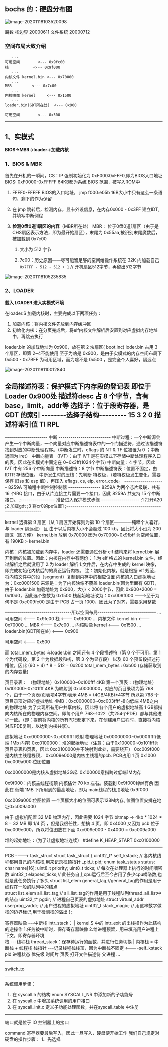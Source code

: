 

## bochs 的：硬盘分布图

![image-20201118103520098](/home/husharp/.config/Typora/typora-user-images/image-20201118103520098.png)



魔数
栈边界 20000611
文件系统 20000712

### 空间布局大致介绍

```
   ...
可用空间		<--- 0x9fc00
栈			<--- 0x9f000
   ...
内核文件 kernel.bin	<--- 0x70000
   ...
MBR			<--- 0x7c00
   ...
内核映像 kernel		<--- 0x1500
   ...		
loader.bin(GDT所在处)	<--- 0x900

可用空间		<--- 0x500
```



--------------------------------


## 1、实模式

**BIOS->MBR->loader->加载内核**

### 1、BIOS & MBR

首先在开机的一瞬间，CS：IP 强制初始化为 0xF000:0xFFF0,即为BIOS入口地址
BIOS:	0xF0000-0xFFFFF 64KB都为系统 BIOS 范围，被写入ROM中

1. FFFF0-FFFFF BIOS的入口地址， jmp f000:e05b 16B大小中只有这么一条语句，剩下的作为保留

2. 在 jmp 跳转后，检测内存，显卡外设信息，在内存0x000 - 0x3FF 建立IDT,并填写中断例程

3. **检测0盘0道1扇区的内容**（MBR所在处）
   MBR：	位于0盘0道1扇区（由于是 CHS扇区表示方法，即为最开始扇区），末尾为 0x55aa,被识别末尾魔数后，被加载到 0x7c00

   1. 大小为 512 字节

   	2.	7c00：历史原因——尽可能留足够的空间给操作系统在 32K 内加载自己
   ` 0x7FFF - 512 - 512 + 1 ` // 开机扇区512字节，再留出512字节 

![image-20201118105235835](/home/husharp/.config/Typora/typora-user-images/image-20201118105235835.png)



### 2、LOADER

**载入 LOADER 进入实模式环境**

在loader.S 加载内核时，主要完成以下两项任务：

1. 加载内核：将内核文件先放到内存缓冲区
2. 初始化内核：在分页完成后，将elf内核文件解析后安置到对应虚拟内存地址中，再跳去执行

loader.bin 的加载地址为 0x900，放在第 2 块扇区( boot.inc) 
loder.bin 占用 3 个扇区，即第 2~4不能使用
	至于为啥是 0x900，是由于实模式的内存空间布局下0x500 - 0x7BFF 为可用区域，而为啥不是 0x500 ，是完全个人喜好，隔远点

![image-20201118110012840](/home/husharp/.config/Typora/typora-user-images/image-20201118110012840.png)





全局描述符表：保护模式下内存段的登记表 即位于 Loader 0x900处
描述符desc 占 8 个字节，含有 base，limit，addr等
选择子：位于段寄存器，是 GDT 的索引
--------选择子结构---------
15		3  2   0
描述符索引值	 TI  RPL
--------------------------
--------------------- 中断 --------------------------
中断过程：一个中断源会产生一个中断向量，一个向量对应中断描述符表中的一个门描述符，通过该描述符找到对应的中断处理程序。（中断发生时，eflags 的 NT & TF 位被置为 0 ；中断返回为 iret）
中断向量表 （IVT）：由于 IVT 是在实模式下存储中断处理程序入口的表。因此在实模式中固定在 0~0x3ff(1024个字节)
中断向量：4 字节，因此 IVT 中有 256 个中断向量
中断描述符：8 字节
中断描述符表：位置不固定，由 IDTR 存储位置。 
中断发生时的压栈：先判断 特权级，（若特权级发生变化，需要保存 旧ss 和 esp 值），再压入 eflags, cs, eip, error_code。 
-------------------- 8259A 可编程中断控制控制器 ----------------
8259A 为两个芯片级联，共有 16 个IRQ 接口，由于从片连接主片需要一个接口，因此 8259A 共支持 15 个中断接口。
;-----------------   准备进入保护模式步骤   -------------------
;1 打开A20
;2 加载gdt
;3 将cr0的pe位置1
;-----------------------------------------------------------------

kernel 选择第 9 扇区（从 1 扇区开始算则为第 10 个扇区————纯粹个人喜好，与 loader 隔远点）
且 由于以后内核大小不会超过 100 kb，因此将大小设为 200 扇区（图方便）
kernel.bin 放到 0x70000 因为 0x70000~0x9fbff 为空闲位置，有 190KB > kernel.bin

内核：内核被加载到内存中，loader 还需要通过分析 elf 结构来将 kernel.bin 展开到新的位置。因此：内核在内存中有两份：
	1.为 elf 格式的 kernel.bin 文件，经过解析之后就没用了
	2.为 loader 解析 1.文件后，在内存中生成的 kernel 映像，即完成初始化内核后的的真正运行内核。
	注：初始化内核，就是根据 elf 规范，将内核文件中的段（segment）复制到内存中的相应位置
内核的入口虚拟地址为：0xc0001500
	来源是：为了内核映像不覆盖 loader.bin(因为里面有 GDT)，由于 loader.bin 加载地址为 0x900，大小 < 2000字节，因此 0x900+2000 = 0x10d0，因此选个整数为 0x1500
栈起始地址改为：0xc009f000
	--->至于为何不是 0xc009fc00 是由于 PCB 占一页 1000，因此为了对齐，需要采用整数

---------------------------------所以空间布局-----------------------------
   ...
可用空间		<--- 0x9fc00
栈			<--- 0x9f000
   ...
内核文件 kernel.bin	<--- 0x70000
   ...
MBR			<--- 0x7c00
   ...
内核映像 kernel		<--- 0x1500
   ...		
loader.bin(GDT所在处)	<--- 0x900

可用空间		<--- 0x500

而 total_mem_bytes 与loader.bin 之间还有 4 个段描述符（第 0 个不可用，第 1 个为代码段，第 2 个为数据段和栈，第 3 个为显存段）
以及 60 个预留段描述符槽位，因此 (60 + 4) * 8 = 512 = 0x200
total_mem_bytes : 0xb00 (存储获取到的内存变量)

页目录表： （物理地址）0x100000~0x100fff 4KB
第一个页表：（物理地址）0x101000~0x101fff 4KB
为映射到 0xc0000000，对应的页目录项为第 768 个，由于一个页表(页表项4字节)表示 4MB = (4GB/4KB)*4字节
所以第 768 个页目录项对应的虚拟地址 4MB：0xc0000000~0xc003ffff 指向低端 4MB之内的物理地址
为了实现所有用户共享内核，因此将 各个用户的虚拟地址高 1 GB都指向内核所在的物理内存空间。即每个用户 768~1022（共254个PDE）都与其他进程一致。（即：提前将内核的所有PDE都定下来，在创建用户进程时，直接将内核对应PDE复制，以达到内核共享）。


虚拟地址 0xc0000000~0xc00fffff 映射 物理地址 0x00000000~0x000fffff(低端 1Mb 内存)
0xc0100000：堆的起始地址（注意：由于0x100000~0x101fff为页目录表和页表，因此 0xc0100000并不映射到此处，需要绕开）
0xc009f000是内核主线程栈顶，
0xc009e000是内核主线程的pcb. PCB占用 1 页 0x1000
0xc009a000:位图位置

0xc0000000是内核从虚拟地址3G起. 0x100000意指跨过低端1M内存

0x9f000：内核主线程栈顶
内核估计 70 kb 左右。装载到 0x9f000绰绰有余
因此在 低端 1MB 下所用到的最高地址，即为 main线程的栈顶地址 0x9f000

0xc009a000:位图位置
一个页框大小的位图可表示128M内存, 位图位置安排在地址0xc009a000

由于 虚拟机配置 32 MB 物理内存，因此需要 1024 字节 bitmap -> 4kb * 1024 * 8 = 32 MB
即  1/4 页 ，但是我很任性，想搞 4 页，即 0x4000
又因为 pcb 位于 0xc009e000，所以将位图放在下面 0xc009e000 - 0x4000 = 0xc009a000

堆的起始地址：（为了让虚拟地址连续）
#define K_HEAP_START 0xc0100000 


--------------------------------------------------
PCB ----> task_struct
struct task_struct {
   uint32_t* self_kstack;	 // 各内核线程都用自己的内核栈,用来记录栈顶指针
   _pid_t pid;
   enum task_status status;
   char name[16];
   uint8_t priority;
   uint8_t ticks;	   // 每次在处理器上执行的时间嘀嗒数
   uint32_t elapsed_ticks;// 此任务自上cpu运行后至今占用了多少cpu嘀嗒数,也就是此任务执行了多久
   struct list_elem general_tag;//general_tag的作用是用于线程在一般的队列中的结点				    
   struct list_elem all_list_tag;// all_list_tag的作用是用于线程队列thread_all_list中的结点 
   uint32_t* pgdir;              // 进程自己页表的虚拟地址
   struct virtual_addr userprog_vaddr;   // 用户进程的虚拟地址
   uint32_t stack_magic;	 // 用这串数字做栈的边界标记,用于检测栈的溢出
};

寄存器映像	---中断栈 intr_stack： 	| kernel.S 中的 intr_exit 的出栈操作为此结构的逆操作
	1.任务被中断时，保存寄存器映像
	2.给进程预留，用来填充用户进程上下文，即寄存器环境		
栈		---线程栈 thread_stack：保存待运行的函数，并进行任务切换	| 内核栈 = 中断栈 + 线程栈
栈指针		---记录线程栈栈顶，因为中断栈不固定 <----self_kstack
pid
进程状态
优先级
时间片
页表
打开文件描述符
父进程
...



----------------------------------------------------
switch_to

---------------------------------------------------
系统调用步骤：
1. 在 syscall.h 的结构 enum SYSCALL_NR 中添加新的子功能号
2. 在 syscall.c 中增加系统调用的用户接口
3. 在 syscall_init.c 定义子功能处理函数，并在syscall_table 中注册


---------------------------------------------------------
端口就是位于 IO 控制器上的接口

command 寄存器要最后写入，因此一旦写入，硬盘便开始工作
我们自己规定对硬盘的操作步骤：
1、先选择
